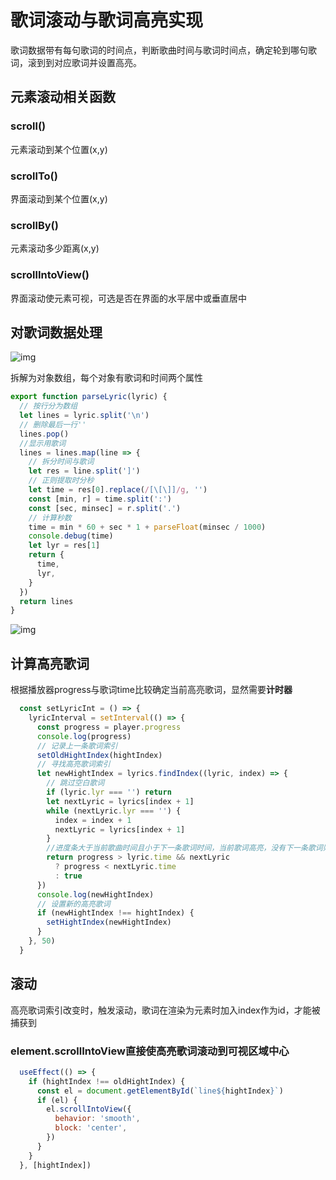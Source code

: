 # 歌词滚动与歌词高亮实现

歌词数据带有每句歌词的时间点，判断歌曲时间与歌词时间点，确定轮到哪句歌词，滚到到对应歌词并设置高亮。

## 元素滚动相关函数

### scroll() 

元素滚动到某个位置(x,y)

### scrollTo()

界面滚动到某个位置(x,y)

### scrollBy()

元素滚动多少距离(x,y)

### scrollIntoView()

界面滚动使元素可视，可选是否在界面的水平居中或垂直居中

## 对歌词数据处理

![img](https://s2.loli.net/2024/03/24/wCOoHYp4Jrq6jk1.png)

拆解为对象数组，每个对象有歌词和时间两个属性

```js
export function parseLyric(lyric) {
  // 按行分为数组
  let lines = lyric.split('\n')
  // 删除最后一行''
  lines.pop()
  //显示用歌词
  lines = lines.map(line => {
    // 拆分时间与歌词
    let res = line.split(']')
    // 正则提取时分秒
    let time = res[0].replace(/[\[\]]/g, '')
    const [min, r] = time.split(':')
    const [sec, minsec] = r.split('.')
    // 计算秒数
    time = min * 60 + sec * 1 + parseFloat(minsec / 1000)
    console.debug(time)
    let lyr = res[1]
    return {
      time,
      lyr,
    }
  })
  return lines
}

```

![img](https://s2.loli.net/2024/03/24/8j97EN6CdsDwlkK.png)

## 计算高亮歌词

根据播放器progress与歌词time比较确定当前高亮歌词，显然需要**计时器**

```js
  const setLyricInt = () => {
    lyricInterval = setInterval(() => {
      const progress = player.progress
      console.log(progress)
      // 记录上一条歌词索引
      setOldHightIndex(hightIndex)
      // 寻找高亮歌词索引
      let newHightIndex = lyrics.findIndex((lyric, index) => {
        // 跳过空白歌词
        if (lyric.lyr === '') return
        let nextLyric = lyrics[index + 1]
        while (nextLyric.lyr === '') {
          index = index + 1
          nextLyric = lyrics[index + 1]
        }
        //进度条大于当前歌曲时间且小于下一条歌词时间，当前歌词高亮，没有下一条歌词则直接高亮  
        return progress > lyric.time && nextLyric
          ? progress < nextLyric.time
          : true
      })
      console.log(newHightIndex)
      // 设置新的高亮歌词
      if (newHightIndex !== hightIndex) {
        setHightIndex(newHightIndex)
      }
    }, 50)
  }
```

## 滚动

高亮歌词索引改变时，触发滚动，歌词在渲染为元素时加入index作为id，才能被捕获到

### element.scrollIntoView直接使高亮歌词滚动到可视区域中心

```js
  useEffect(() => {
    if (hightIndex !== oldHightIndex) {
      const el = document.getElementById(`line${hightIndex}`)
      if (el) {
        el.scrollIntoView({
          behavior: 'smooth',
          block: 'center',
        })
      }
    }
  }, [hightIndex])
```

